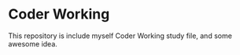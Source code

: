 # Coder Working

This repository is include myself Coder Working study file, and some awesome idea.

